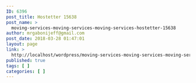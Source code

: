 ```yaml
---
ID: 6396
post_title: Hostetter 15638
post_name: >
  moving-services-moving-services-moving-services-hostetter-15638
author: mrgabonijeff@gmail.com
post_date: 2018-03-28 01:47:01
layout: page
link: >
  http://localhost/wordpress/moving-services-moving-services-moving-services-hostetter-15638/
published: true
tags: [ ]
categories: [ ]
---
```


